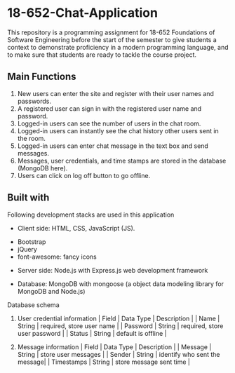 # 18-652-Chat-Application

This repository is a programming assignment for 18-652 Foundations of Software Engineering before the start of the semester to give students a context to demonstrate proficiency in a modern programming language, and to make sure that students are ready to tackle the course project. 

## Main Functions

1. New users can enter the site and register with their user names and passwords.
2. A registered user can sign in with the registered user name and password.
3. Logged-in users can see the number of users in the chat room.
4. Logged-in users can instantly see the chat history other users sent in the room.
5. Logged-in users can enter chat message in the text box and send messages.
6. Messages, user credentials, and time stamps are stored in the database (MongoDB here).
7. Users can click on log off button to go offline.

## Built with

Following development stacks are used in this application
* Client side: HTML, CSS, JavaScript (JS).
+ Bootstrap
+ jQuery
+ font-awesome: fancy icons

* Server side: Node.js with Express.js web development framework

* Database: MongoDB with mongoose (a object data modeling library for MongoDB and Node.js)

Database schema
1. User credential information
| Field | Data Type | Description |
| Name  | String    | required, store user name |
| Password | String | required, store user password |
| Status | String | default is offline |

2. Message information
| Field | Data Type | Description |
| Message  | String    | store user messages |
| Sender | String | identify who sent the message|
| Timestamps | String | store message sent time |






